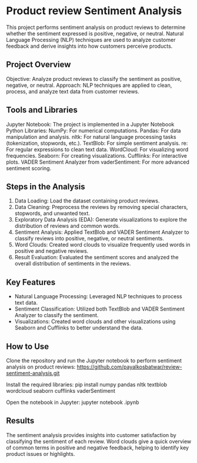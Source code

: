 # Product review Sentiment Analysis
This project performs sentiment analysis on product reviews to determine whether the sentiment expressed is positive, negative, or neutral. Natural Language Processing (NLP) techniques are used to analyze customer feedback and derive insights into how customers perceive products.

## Project Overview
Objective: Analyze product reviews to classify the sentiment as positive, negative, or neutral.
Approach: NLP techniques are applied to clean, process, and analyze text data from customer reviews.

## Tools and Libraries
Jupyter Notebook: The project is implemented in a Jupyter Notebook
Python Libraries:
NumPy: For numerical computations.
Pandas: For data manipulation and analysis.
nltk: For natural language processing tasks (tokenization, stopwords, etc.).
TextBlob: For simple sentiment analysis.
re: For regular expressions to clean text data.
WordCloud: For visualizing word frequencies.
Seaborn: For creating visualizations.
Cufflinks: For interactive plots.
VADER Sentiment Analyzer from vaderSentiment: For more advanced sentiment scoring.

## Steps in the Analysis
1. Data Loading: Load the dataset containing product reviews.
2. Data Cleaning: Preprocess the reviews by removing special characters, stopwords, and unwanted text.
3. Exploratory Data Analysis (EDA): Generate visualizations to explore the distribution of reviews and common words.
4. Sentiment Analysis: Applied TextBlob and VADER Sentiment Analyzer to classify reviews into positive, negative, or neutral sentiments.
5. Word Clouds: Created word clouds to visualize frequently used words in positive and negative reviews.
6. Result Evaluation: Evaluated the sentiment scores and analyzed the overall distribution of sentiments in the reviews.

## Key Features
* Natural Language Processing: Leveraged NLP techniques to process text data.
* Sentiment Classification: Utilized both TextBlob and VADER Sentiment Analyzer to classify the sentiment.
* Visualizations: Created word clouds and other visualizations using Seaborn and Cufflinks to better understand the data.

## How to Use
Clone the repository and run the Jupyter notebook to perform sentiment analysis on product reviews:
https://github.com/payalkosbatwar/review-sentiment-analysis.git

Install the required libraries:
pip install numpy pandas nltk textblob wordcloud seaborn cufflinks vaderSentiment

Open the notebook in Jupyter:
jupyter notebook <file-name>.ipynb

## Results
The sentiment analysis provides insights into customer satisfaction by classifying the sentiment of each review. Word clouds give a quick overview of common terms in positive and negative feedback, helping to identify key product issues or highlights.
